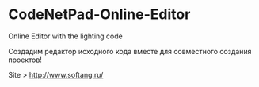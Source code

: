 CodeNetPad-Online-Editor
========================
Online Editor with the lighting code

Создадим редактор исходного кода вместе для совместного создания проектов!

Site > http://www.softang.ru/